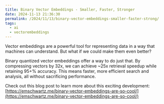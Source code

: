 ```yaml
---
title: Binary Vector Embeddings - Smaller, Faster, Stronger
date: 2024-11-13 21:36:30
permalink: /2024/11/13/binary-vector-embeddings-smaller-faster-strong/
tags:
  - ai
  - vectorembeddings
---
```


Vector embeddings are a powerful tool for representing data in a way that machines can understand. But what if we could make them even better?

Binary quantized vector embeddings offer a way to do just that. By compressing vectors by 32x, we can achieve ~25x retrieval speedup while retaining 95+% accuracy. This means faster, more efficient search and analysis, all without sacrificing performance.

Check out this blog post to learn more about this exciting development: [https://emschwartz.me/binary-vector-embeddings-are-so-cool/](https://emschwartz.me/binary-vector-embeddings-are-so-cool/)
